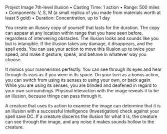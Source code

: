 Project Image
7th-level illusion
• Casting Time: 1 action
• Range: 500 miles
• Components: V, S, M (a small replica of you made from materials worth at least 5 gold)
• Duration: Concentration, up to 1 day 

You create an illusory copy of yourself that lasts for the duration. The copy can appear at any location within range that you have seen before, regardless of intervening obstacles. The illusion looks and sounds like you but is intangible. If the illusion takes any damage, it disappears, and the spell ends. You can use your action to move this illusion up to twice your speed, and make it gesture, speak, and behave in whatever way you choose. 

It mimics your mannerisms perfectly. You can see through its eyes and hear through its ears as if you were in its space. On your turn as a bonus action, you can switch from using its senses to using your own, or back again. While you are using its senses, you are blinded and deafened in regard to your own surroundings. Physical interaction with the image reveals it to be an illusion, because things can pass through it. 

A creature that uses its action to examine the image can determine that it is an illusion with a successful Intelligence (Investigation) check against your spell save DC. If a creature discerns the illusion for what it is, the creature can see through the image, and any noise it makes sounds hollow to the creature.
